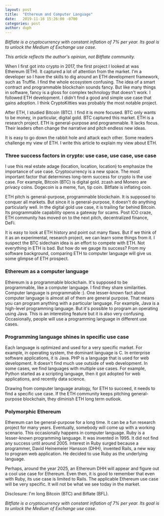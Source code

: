 ```yaml
---
layout: post
title:  "Ethereum and Computer Language"
date:   2019-11-16 15:26:00 -0700
categories: post
author: doph
---
```


*Bitflate is a cryptocurrency with constant inflation of 7% per year. Its goal is to unlock the Medium of Exchange use case.*

*This article reflects the author's opinion, not Bitflate community.*

When I first got into crypto in 2017, the first project I looked at was Ethereum (ETH). It captured a lot of attention from the market. I'm a developer so I have the skills to dig around an ETH development framework, such as Truffle. I find the whole ecosystem confusing. The idea of a smart contract and programmable blockchain sounds fancy. But like many things in software, fancy is a gloss for complex technology that doesn't work. I followed ETH development. I didn't find a good and simple use case that gains adoption. I think CryptoKitties was probably the most notable project.

After ETH, I studied Bitcoin (BTC). I find it is more focused. BTC only wants to be money, in particular, digital gold. BTC captured this market. ETH is a research project. ETH is general-purpose and programmable. It lacks focus. Their leaders often change the narrative and pitch endless new ideas.

It is easy to go down the rabbit hole and attack each other. Some readers challenge my view of ETH. I write this article to explain my view about ETH.

### Three success factors in crypto: use case, use case, use case

I use this real estate adage (location, location, location) to emphasize the importance of use case. Cryptocurrency is a new space. The most important factor that determines long-term success for crypto is the use case. For example, Bitcoin (BTC) is digital gold. zcash and Monero are privacy coins. Dogecoin is a meme, fun, tip coin. Bitflate is inflating coin.

ETH pitch is general-purpose, programmable blockchain. It is supposed to conquer all markets. But since it is general-purpose, it doesn't do anything particularly well. In the digital gold use case, it is trailing far behind Bitcoin. Its programmable capability opens a gateway for scams. Post ICO craze, ETH community has moved on to the next pitch, decentralized finance, DeFi.

It is easy to look at ETH history and point out many flaws. But if we think of it as an experimental, research project, we can learn some things from it. I suspect the BTC sidechain idea is an effort to compete with ETH. Not everything in ETH is bad. But how do we gauge its success? From my software background, comparing ETH to computer language will give us some glimpse of ETH prospect.

### Ethereum as a computer language

Ethereum is a programmable blockchain. It's supposed to be programmable, like a computer language. I find they share similarities. Computer language is programmable :). One lesser-known fact about computer language is almost all of them are general purpose. That means you can program anything with a particular language. For example, Java is a high-level programming language. But it's possible to program an operating using Java. This is an interesting feature but it is also very confusing. Occasionally, people will use a programming language in different use cases.

### Programming language shines in specific use case

Each language is optimized and used for a very specific market. For example, in operating system, the dominant language is C. In enterprise software applications, it is Java. PHP is a language that is used for web development. It doesn't find much use outside of web development. In some cases, we find languages with multiple use cases. For example, Python started as a scripting language, then it got adopted for web applications, and recently data science.

Drawing from computer language analogy, for ETH to succeed, it needs to find a specific use case. If the ETH community keeps pitching general-purpose blockchain, they diminish ETH long term outlook.

### Polymorphic Ethereum

Ethereum can be general-purpose for a long time. It can be a fun research project for many years. Eventually, somebody will come up with a working scenario. This occasionally happens in computer language. Ruby is a lesser-known programming language. It was invented in 1995. It did not find any success until around 2005. Interest in Ruby surged because a programmer, David Heinemeier Hansson (DHH), invented Rails, a new way to program web application. He decided to use Ruby as the underlying language.

Perhaps, around the year 2025, an Ethereum DHH will appear and figure out a cool use case for Ethereum. Even then, it is good to remember that even with Ruby, its use case is limited to Rails. The applicable Ethereum use case will be very specific. It will not be what we see today in the market.

Disclosure: I'm long Bitcoin (BTC) and Biflate (BFL).

*Bitflate is a cryptocurrency with constant inflation of 7% per year. Its goal is to unlock the Medium of Exchange use case.*